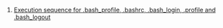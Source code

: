  1. [Execution sequence for .bash_profile, .bashrc, .bash_login, .profile and .bash_logout][1]
 
[1]: https://www.thegeekstuff.com/2008/10/execution-sequence-for-bash_profile-bashrc-bash_login-profile-and-bash_logout/
